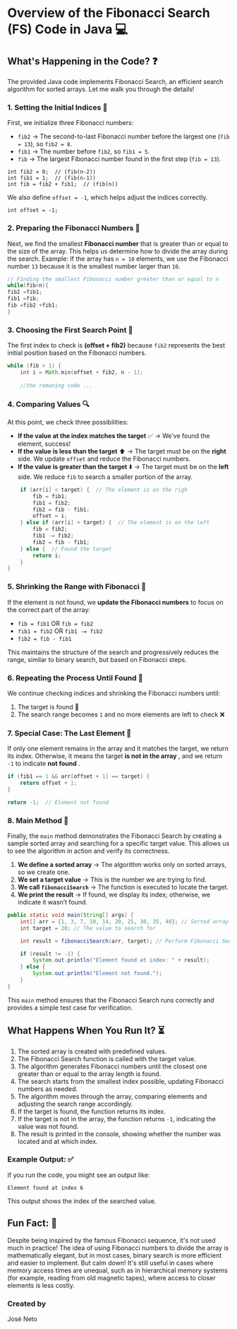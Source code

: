 # Overview of the Fibonacci Search (FS) Code in Java 💻

## What's Happening in the Code? ❓

The provided Java code implements Fibonacci Search, an efficient search algorithm for sorted arrays. Let me walk you
through the details!

### 1. **Setting the Initial Indices** 📌

First, we initialize three Fibonacci numbers:

* `fib2` → The second-to-last Fibonacci number before the largest one (`fib = 13`), so `fib2 = 8`.
* `fib1` → The number before `fib2`, so `fib1 = 5`.
* `fib` → The largest Fibonacci number found in the first step (`fib = 13`).

```
int fib2 = 0;  // (fib(n-2))
int fib1 = 1;  // (fib(n-1))
int fib = fib2 + fib1;  // (fib(n))
```

We also define `offset = -1`, which helps adjust the indices correctly.

```
int offset = -1;
```

### 2. Preparing the Fibonacci Numbers 🔢

Next, we find the smallest **Fibonacci number** that is greater than or equal to the size of the array. This helps us
determine how to divide the array during the search. Example: If the array has `n = 10` elements, we use the Fibonacci
number `13` because it is the smallest number larger than `10`.

```java
// Finding the smallest Fibonacci number greater than or equal to n
while(fib<n){
fib2 =fib1;
fib1 =fib;
fib =fib2 +fib1;
}
```

### 3. **Choosing the First Search Point** 🎯

The first index to check is **(offset + fib2)** because `fib2` represents the best initial position based on the
Fibonacci numbers.

```java
while (fib > 1) {
    int i = Math.min(offset + fib2, n - 1);
  
    //the remaning code ...
```

### 4. **Comparing Values** 🔍

At this point, we check three possibilities:

* **If the value at the index matches the target** ✅ → We’ve found the element, success!
* **If the value is less than the target** ⬆️ → The target must be on the **right** side. We update `offset` and reduce
  the Fibonacci numbers.
* **If the value is greater than the target** ⬇️ → The target must be on the **left** side. We reduce `fib` to search a
  smaller portion of the array.

```java
    if (arr[i] < target) {  // The element is on the righ
        fib = fib1;
        fib1 = fib2;
        fib2 = fib - fib1;
        offset = i;
    } else if (arr[i] > target) {  // The element is on the left
        fib = fib2;
        fib1 -= fib2;
        fib2 = fib - fib1;
    } else {  // Found the target
        return i;
    }
}
```

### 5. **Shrinking the Range with Fibonacci** 🔄

If the element is not found, we **update the Fibonacci numbers** to focus on the correct part of the array:

* `fib = fib1` OR `fib = fib2`
* `fib1 = fib2` OR `fib1 -= fib2`
* `fib2 = fib - fib1`

This maintains the structure of the search and progressively reduces the range, similar to binary search, but based on
Fibonacci steps.

### 6. **Repeating the Process Until Found** 🔁

We continue checking indices and shrinking the Fibonacci numbers until:

1. The target is found 🎉
2. The search range becomes `1` and no more elements are left to check ❌

### **7. Special Case: The Last Element** 🏁

If only one element remains in the array and it matches the target, we return its index.
Otherwise, it means the target  **is not in the array** , and we return `-1` to indicate  **not found** .

```java
if (fib1 == 1 && arr[offset + 1] == target) {
    return offset + 1;
}

return -1;  // Element not found

```

### 8. **Main Method** 💪

Finally, the `main` method demonstrates the Fibonacci Search by creating a sample sorted array and searching for a
specific target value. This allows us to see the algorithm in action and verify its correctness.

1. **We define a sorted array**  → The algorithm works only on sorted arrays, so we create one.
2. **We set a target value**  → This is the number we are trying to find.
3. **We call `fibonacciSearch`**  → The function is executed to locate the target.
4. **We print the result**  → If found, we display its index; otherwise, we indicate it wasn’t found.

```java
public static void main(String[] args) {
    int[] arr = {1, 3, 7, 10, 14, 20, 25, 30, 35, 40}; // Sorted array
    int target = 20; // The value to search for

    int result = fibonacciSearch(arr, target); // Perform Fibonacci Search

    if (result != -1) {
        System.out.println("Element found at index: " + result);
    } else {
        System.out.println("Element not found.");
    }
}

```

This `main` method ensures that the Fibonacci Search runs correctly and provides a simple test case for verification.

## What Happens When You Run It? ⏳

1. The sorted array is created with predefined values.
2. The Fibonacci Search function is called with the target value.
3. The algorithm generates Fibonacci numbers until the closest one greater than or equal to the array length is found.
4. The search starts from the smallest index possible, updating Fibonacci numbers as needed.
5. The algorithm moves through the array, comparing elements and adjusting the search range accordingly.
6. If the target is found, the function returns its index.
7. If the target is not in the array, the function returns `-1`, indicating the value was not found.
8. The result is printed in the console, showing whether the number was located and at which index.

### Example Output: ✅

If you run the code, you might see an output like:

```
Element found at index 6
```

This output shows the index of the searched value.

## Fun Fact: 🧐

Despite being inspired by the famous Fibonacci sequence, it's not used much in practice! The idea of using Fibonacci
numbers to divide the array is mathematically elegant, but in most cases, binary search is more efficient and easier to
implement.
But calm down! It's still useful in cases where memory access times are unequal, such as in hierarchical memory
systems (for example, reading from old magnetic tapes), where access to closer elements is less costly.

### Created by

José Neto

